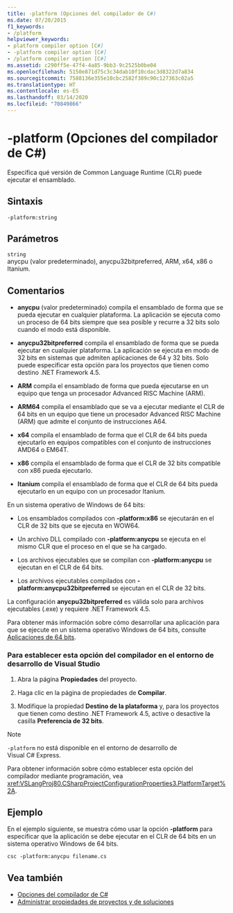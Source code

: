 ```yaml
---
title: -platform (Opciones del compilador de C#)
ms.date: 07/20/2015
f1_keywords:
- /platform
helpviewer_keywords:
- platform compiler option [C#]
- -platform compiler option [C#]
- /platform compiler option [C#]
ms.assetid: c290ff5e-47f4-4a85-9bb3-9c2525b0be04
ms.openlocfilehash: 5150e871d75c3c34dab10f10cdac3d8322d7a834
ms.sourcegitcommit: 7588136e355e10cbc2582f389c90c127363c02a5
ms.translationtype: HT
ms.contentlocale: es-ES
ms.lasthandoff: 03/14/2020
ms.locfileid: "70849866"
---
```

# <a name="-platform-c-compiler-options"></a>-platform (Opciones del compilador de C#)

Especifica qué versión de Common Language Runtime (CLR) puede ejecutar el ensamblado.

## <a name="syntax"></a>Sintaxis

```console
-platform:string
```

## <a name="parameters"></a>Parámetros

`string` \
anycpu (valor predeterminado), anycpu32bitpreferred, ARM, x64, x86 o Itanium.

## <a name="remarks"></a>Comentarios

- **anycpu** (valor predeterminado) compila el ensamblado de forma que se pueda ejecutar en cualquier plataforma. La aplicación se ejecuta como un proceso de 64 bits siempre que sea posible y recurre a 32 bits solo cuando el modo está disponible.

- **anycpu32bitpreferred** compila el ensamblado de forma que se pueda ejecutar en cualquier plataforma. La aplicación se ejecuta en modo de 32 bits en sistemas que admiten aplicaciones de 64 y 32 bits. Solo puede especificar esta opción para los proyectos que tienen como destino .NET Framework 4.5.

- **ARM** compila el ensamblado de forma que pueda ejecutarse en un equipo que tenga un procesador Advanced RISC Machine (ARM).

- **ARM64** compila el ensamblado que se va a ejecutar mediante el CLR de 64 bits en un equipo que tiene un procesador Advanced RISC Machine (ARM) que admite el conjunto de instrucciones A64.

- **x64** compila el ensamblado de forma que el CLR de 64 bits pueda ejecutarlo en equipos compatibles con el conjunto de instrucciones AMD64 o EM64T.

- **x86** compila el ensamblado de forma que el CLR de 32 bits compatible con x86 pueda ejecutarlo.

- **Itanium** compila el ensamblado de forma que el CLR de 64 bits pueda ejecutarlo en un equipo con un procesador Itanium.

En un sistema operativo de Windows de 64 bits:

- Los ensamblados compilados con **-platform:x86** se ejecutarán en el CLR de 32 bits que se ejecuta en WOW64.

- Un archivo DLL compilado con **-platform:anycpu** se ejecuta en el mismo CLR que el proceso en el que se ha cargado.

- Los archivos ejecutables que se compilan con **-platform:anycpu** se ejecutan en el CLR de 64 bits.

- Los archivos ejecutables compilados con **-platform:anycpu32bitpreferred** se ejecutan en el CLR de 32 bits.

La configuración **anycpu32bitpreferred** es válida solo para archivos ejecutables (.exe) y requiere .NET Framework 4.5.

Para obtener más información sobre cómo desarrollar una aplicación para que se ejecute en un sistema operativo Windows de 64 bits, consulte [Aplicaciones de 64 bits](../../../framework/64-bit-apps.md).

### <a name="to-set-this-compiler-option-in-the-visual-studio-development-environment"></a>Para establecer esta opción del compilador en el entorno de desarrollo de Visual Studio

1. Abra la página **Propiedades** del proyecto.

2. Haga clic en la página de propiedades de **Compilar**.

3. Modifique la propiedad **Destino de la plataforma** y, para los proyectos que tienen como destino .NET Framework 4.5, active o desactive la casilla **Preferencia de 32 bits**.

> [!NOTE]
> `-platform` no está disponible en el entorno de desarrollo de Visual C# Express.

Para obtener información sobre cómo establecer esta opción del compilador mediante programación, vea <xref:VSLangProj80.CSharpProjectConfigurationProperties3.PlatformTarget%2A>.

## <a name="example"></a>Ejemplo

En el ejemplo siguiente, se muestra cómo usar la opción **-platform** para especificar que la aplicación se debe ejecutar en el CLR de 64 bits en un sistema operativo Windows de 64 bits.

```console
csc -platform:anycpu filename.cs
```

## <a name="see-also"></a>Vea también

- [Opciones del compilador de C#](index.md)
- [Administrar propiedades de proyectos y de soluciones](/visualstudio/ide/managing-project-and-solution-properties)
